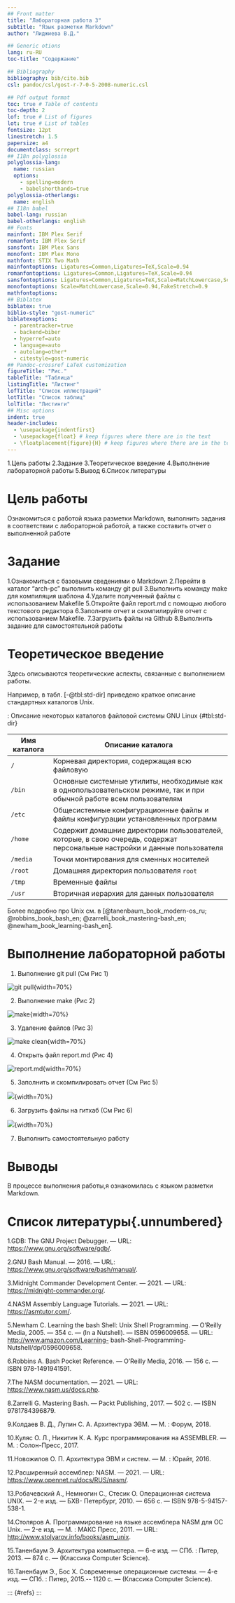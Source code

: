 ```yaml
---
## Front matter
title: "Лабораторная работа 3"
subtitle: "Язык разметки Markdown"
author: "Лиджиева В.Д."

## Generic otions
lang: ru-RU
toc-title: "Содержание"

## Bibliography
bibliography: bib/cite.bib
csl: pandoc/csl/gost-r-7-0-5-2008-numeric.csl

## Pdf output format
toc: true # Table of contents
toc-depth: 2
lof: true # List of figures
lot: true # List of tables
fontsize: 12pt
linestretch: 1.5
papersize: a4
documentclass: scrreprt
## I18n polyglossia
polyglossia-lang:
  name: russian
  options:
	- spelling=modern
	- babelshorthands=true
polyglossia-otherlangs:
  name: english
## I18n babel
babel-lang: russian
babel-otherlangs: english
## Fonts
mainfont: IBM Plex Serif
romanfont: IBM Plex Serif
sansfont: IBM Plex Sans
monofont: IBM Plex Mono
mathfont: STIX Two Math
mainfontoptions: Ligatures=Common,Ligatures=TeX,Scale=0.94
romanfontoptions: Ligatures=Common,Ligatures=TeX,Scale=0.94
sansfontoptions: Ligatures=Common,Ligatures=TeX,Scale=MatchLowercase,Scale=0.94
monofontoptions: Scale=MatchLowercase,Scale=0.94,FakeStretch=0.9
mathfontoptions:
## Biblatex
biblatex: true
biblio-style: "gost-numeric"
biblatexoptions:
  - parentracker=true
  - backend=biber
  - hyperref=auto
  - language=auto
  - autolang=other*
  - citestyle=gost-numeric
## Pandoc-crossref LaTeX customization
figureTitle: "Рис."
tableTitle: "Таблица"
listingTitle: "Листинг"
lofTitle: "Список иллюстраций"
lotTitle: "Список таблиц"
lolTitle: "Листинги"
## Misc options
indent: true
header-includes:
  - \usepackage{indentfirst}
  - \usepackage{float} # keep figures where there are in the text
  - \floatplacement{figure}{H} # keep figures where there are in the text
---
```

1.Цель работы 
2.Задание 
3.Теоретическое введение 
4.Выполнение лабораторной работы 
5.Вывод
6.Список литературы 

# Цель работы
Ознакомиться с работой языка разметки Markdown, выполнить задания в соответствии с лабораторной работой, а также составить отчет о выполненной работе


# Задание
1.Ознакомиться с базовыми сведениями о Markdown
2.Перейти в каталог “arch-pc” выполнить команду git pull
3.Выполнить команду make для компиляция шаблона
4.Удалите полученный файлы с использованием Makefile
5.Откройте файл report.md c помощью любого текстового редактора
6.Заполните отчет и скомпилируйте отчет с использованием Makefile.
7.Загрузить файлы на Github
8.Выполнить задание для самостоятельной работы


# Теоретическое введение

Здесь описываются теоретические аспекты, связанные с выполнением работы.

Например, в табл. [-@tbl:std-dir] приведено краткое описание стандартных каталогов Unix.

: Описание некоторых каталогов файловой системы GNU Linux {#tbl:std-dir}

| Имя каталога | Описание каталога                                                                                                          |
|--------------|----------------------------------------------------------------------------------------------------------------------------|
| `/`          | Корневая директория, содержащая всю файловую                                                                               |
| `/bin `      | Основные системные утилиты, необходимые как в однопользовательском режиме, так и при обычной работе всем пользователям     |
| `/etc`       | Общесистемные конфигурационные файлы и файлы конфигурации установленных программ                                           |
| `/home`      | Содержит домашние директории пользователей, которые, в свою очередь, содержат персональные настройки и данные пользователя |
| `/media`     | Точки монтирования для сменных носителей                                                                                   |
| `/root`      | Домашняя директория пользователя  `root`                                                                                   |
| `/tmp`       | Временные файлы                                                                                                            |
| `/usr`       | Вторичная иерархия для данных пользователя                                                                                 |

Более подробно про Unix см. в [@tanenbaum_book_modern-os_ru; @robbins_book_bash_en; @zarrelli_book_mastering-bash_en; @newham_book_learning-bash_en].

# Выполнение лабораторной работы

1. Выполнение git pull (См Рис 1) 

![git pull](image/photo1.png){width=70%}


2. Выполнение make (Рис 2)

![make](image/photo2.png){width=70%}

3. Удаление файлов (Рис 3)

![make clean](image/photo3.png){width=70%}

4. Открыть файл report.md (Рис 4)

![report.md](image/photo4.png){width=70%}

5. Заполнить и скомпилировать отчет (См Рис 5)

![](image/photo5.png){width=70%}

6. Загрузить файлы на гитхаб (См Рис 6)

![](image/photo6.png){width=70%}

7. Выполнить самостоятельную работу 




# Выводы

В процессе выполнения работы,я ознакомилась с языком разметки Markdown.




# Список литературы{.unnumbered}
1.GDB: The GNU Project Debugger. — URL: https://www.gnu.org/software/gdb/.

2.GNU Bash Manual. — 2016. — URL: https://www.gnu.org/software/bash/manual/.

3.Midnight Commander Development Center. — 2021. — URL: https://midnight-commander.org/.

4.NASM Assembly Language Tutorials. — 2021. — URL: https://asmtutor.com/.

5.Newham C. Learning the bash Shell: Unix Shell Programming. — O’Reilly Media, 2005. —
354 с. — (In a Nutshell). — ISBN 0596009658. — URL: http://www.amazon.com/Learning-
bash-Shell-Programming-Nutshell/dp/0596009658.

6.Robbins A. Bash Pocket Reference. — O’Reilly Media, 2016. — 156 с. — ISBN 978-1491941591.

7.The NASM documentation. — 2021. — URL: https://www.nasm.us/docs.php.

8.Zarrelli G. Mastering Bash. — Packt Publishing, 2017. — 502 с. — ISBN 9781784396879.

9.Колдаев В. Д., Лупин С. А. Архитектура ЭВМ. — М. : Форум, 2018.

10.Куляс О. Л., Никитин К. А. Курс программирования на ASSEMBLER. — М. : Солон-Пресс,
2017.

11.Новожилов О. П. Архитектура ЭВМ и систем. — М. : Юрайт, 2016.

12.Расширенный ассемблер: NASM. — 2021. — URL: https://www.opennet.ru/docs/RUS/nasm/.

13.Робачевский А., Немнюгин С., Стесик О. Операционная система UNIX. — 2-е изд. — БХВ-
Петербург, 2010. — 656 с. — ISBN 978-5-94157-538-1.

14.Столяров А. Программирование на языке ассемблера NASM для ОС Unix. — 2-е изд. —
М. : МАКС Пресс, 2011. — URL: http://www.stolyarov.info/books/asm_unix.

15.Таненбаум Э. Архитектура компьютера. — 6-е изд. — СПб. : Питер, 2013. — 874 с. —
(Классика Computer Science).

16.Таненбаум Э., Бос Х. Современные операционные системы. — 4-е изд. — СПб. : Питер,
2015.-- 1120 с. — (Классика Computer Science).

::: {#refs}
:::

